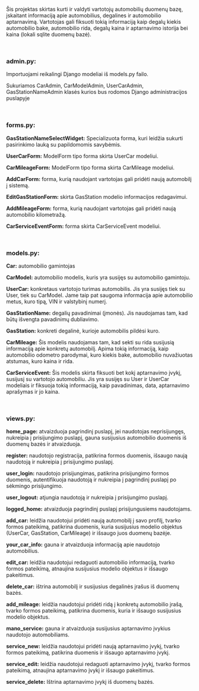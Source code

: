 <p> Šis projektas skirtas kurti ir valdyti vartotojų automobilių duomenų bazę, įskaitant informaciją apie automobilius, degalines ir automobilio aptarnavimą. Vartotojas gali fiksuoti tokią informaciją kaip degalų kiekis automobilio bake, automobilio rida, degalų kaina ir aptarnavimo istorija bei kaina (lokali sqlite duomenų bazė).</p>
<br />
<h3>admin.py:</h3>
Importuojami reikalingi Django modeliai iš models.py failo.


Sukuriamos CarAdmin, CarModelAdmin, UserCarAdmin, GasStationNameAdmin klasės  kurios bus rodomos Django administracijos puslapyje

<br />
<h3>forms.py:</h3>


<b>GasStationNameSelectWidget:</b> Specializuota forma, kuri leidžia sukurti pasirinkimo lauką su papildomomis savybėmis.

<b>UserCarForm:</b> ModelForm tipo forma skirta UserCar modeliui.

<b>CarMileageForm:</b> ModelForm tipo forma skirta CarMileage modeliui.

<b>AddCarForm:</b> forma, kurią naudojant vartotojas gali pridėti naują automobilį į sistemą.

<b>EditGasStationForm:</b> skirta GasStation modelio informacijos redagavimui.

<b>AddMileageForm:</b> forma, kurią naudojant vartotojas gali pridėti naują automobilio kilometražą.

<b>CarServiceEventForm:</b> forma skirta CarServiceEvent modeliui.

<br />
<h3>models.py:</h3>

<b>Car:</b> automobilio gamintojas

<b>CarModel:</b> automobilio modelis, kuris yra susijęs su automobilio gamintoju.

<b>UserCar:</b> konkretaus vartotojo turimas automobilis. Jis yra susijęs tiek su User, tiek su CarModel. Jame taip pat saugoma informacija apie automobilio metus, kuro tipą, VIN ir valstybinį numerį.

<b>GasStationName:</b> degalių pavadinimai (įmonės). Jis naudojamas tam, kad būtų išvengta pavadinimų dubliavimo.

<b>GasStation:</b> konkreti degalinė, kurioje automobilis pildėsi kuro.

<b>CarMileage:</b> Šis modelis naudojamas tam, kad sekti su rida susijusią informaciją apie konkretų automobilį. Apima tokią informaciją, kaip automobilio odometro parodymai, kuro kiekis bake, automobilio nuvažiuotas atstumas, kuro kaina ir rida.

<b>CarServiceEvent:</b> Šis modelis skirta fiksuoti bet kokį aptarnavimo įvykį, susijusį su vartotojo automobiliu. Jis yra susijęs su User ir UserCar modeliais ir fiksuoja tokią informaciją, kaip pavadinimas, data, aptarnavimo aprašymas ir jo kaina.

<br />
<h3>views.py:</h3>


<b>home_page:</b> atvaizduoja pagrindinį puslapį, jei naudotojas neprisijungęs, nukreipia į prisijungimo puslapį, gauna susijusius automobilio duomenis iš duomenų bazės ir atvaizduoja.

<b>register:</b> naudotojo registracija, patikrina formos duomenis, išsaugo naują naudotoją ir nukreipia į prisijungimo puslapį.

<b>user_login:</b> naudotojo prisijungimas, patikrina prisijungimo formos duomenis, autentifikuoja naudotoją ir nukreipia į pagrindinį puslapį po sėkmingo prisijungimo.

<b>user_logout:</b> atjungia naudotoją ir nukreipia į prisijungimo puslapį.

<b>logged_home:</b> atvaizduoja pagrindinį puslapį prisijungusiems naudotojams.

<b>add_car:</b> leidžia naudotojui pridėti naują automobilį į savo profilį, tvarko formos pateikimą, patikrina duomenis, kuria susijusius modelio objektus (UserCar, GasStation, CarMileage) ir išsaugo juos duomenų bazėje.

<b>your_car_info:</b> gauna ir atvaizduoja informaciją apie naudotojo automobilius.

<b>edit_car:</b> leidžia naudotojui redaguoti automobilio informaciją, tvarko formos pateikimą, atnaujina susijusius modelio objektus ir išsaugo pakeitimus.

<b>delete_car:</b> ištrina automobilį ir susijusius degalinės įrašus iš duomenų bazės.

<b>add_mileage:</b> leidžia naudotojui pridėti ridą į konkretų automobilio įrašą, tvarko formos pateikimą, patikrina duomenis, kuria ir išsaugo susijusius modelio objektus.

<b>mano_service:</b> gauna ir atvaizduoja susijusius aptarnavimo įvykius naudotojo automobiliams.

<b>service_new:</b> leidžia naudotojui pridėti naują aptarnavimo įvykį, tvarko formos pateikimą, patikrina duomenis ir išsaugo aptarnavimo įvykį.

<b>service_edit:</b> leidžia naudotojui redaguoti aptarnavimo įvykį, tvarko formos pateikimą, atnaujina aptarnavimo įvykį ir išsaugo pakeitimus.

<b>service_delete:</b> Ištrina aptarnavimo įvykį iš duomenų bazės.
